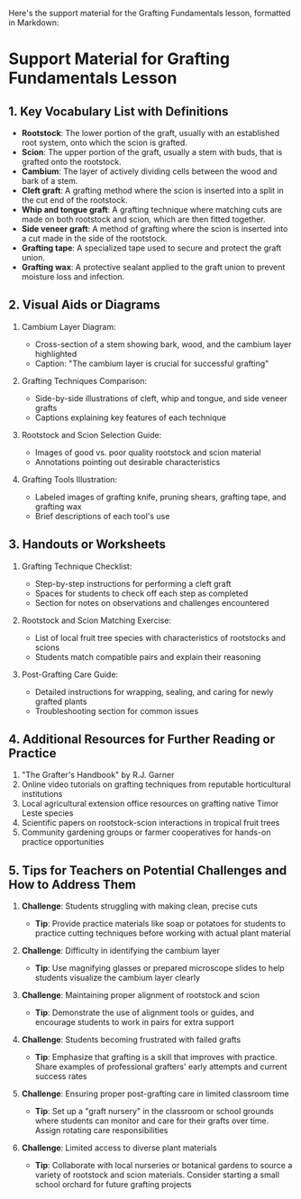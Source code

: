 Here's the support material for the Grafting Fundamentals lesson, formatted in Markdown:

# Support Material for Grafting Fundamentals Lesson

## 1. Key Vocabulary List with Definitions

- **Rootstock**: The lower portion of the graft, usually with an established root system, onto which the scion is grafted.
- **Scion**: The upper portion of the graft, usually a stem with buds, that is grafted onto the rootstock.
- **Cambium**: The layer of actively dividing cells between the wood and bark of a stem.
- **Cleft graft**: A grafting method where the scion is inserted into a split in the cut end of the rootstock.
- **Whip and tongue graft**: A grafting technique where matching cuts are made on both rootstock and scion, which are then fitted together.
- **Side veneer graft**: A method of grafting where the scion is inserted into a cut made in the side of the rootstock.
- **Grafting tape**: A specialized tape used to secure and protect the graft union.
- **Grafting wax**: A protective sealant applied to the graft union to prevent moisture loss and infection.

## 2. Visual Aids or Diagrams

1. Cambium Layer Diagram:
   - Cross-section of a stem showing bark, wood, and the cambium layer highlighted
   - Caption: "The cambium layer is crucial for successful grafting"

2. Grafting Techniques Comparison:
   - Side-by-side illustrations of cleft, whip and tongue, and side veneer grafts
   - Captions explaining key features of each technique

3. Rootstock and Scion Selection Guide:
   - Images of good vs. poor quality rootstock and scion material
   - Annotations pointing out desirable characteristics

4. Grafting Tools Illustration:
   - Labeled images of grafting knife, pruning shears, grafting tape, and grafting wax
   - Brief descriptions of each tool's use

## 3. Handouts or Worksheets

1. Grafting Technique Checklist:
   - Step-by-step instructions for performing a cleft graft
   - Spaces for students to check off each step as completed
   - Section for notes on observations and challenges encountered

2. Rootstock and Scion Matching Exercise:
   - List of local fruit tree species with characteristics of rootstocks and scions
   - Students match compatible pairs and explain their reasoning

3. Post-Grafting Care Guide:
   - Detailed instructions for wrapping, sealing, and caring for newly grafted plants
   - Troubleshooting section for common issues

## 4. Additional Resources for Further Reading or Practice

1. "The Grafter's Handbook" by R.J. Garner
2. Online video tutorials on grafting techniques from reputable horticultural institutions
3. Local agricultural extension office resources on grafting native Timor Leste species
4. Scientific papers on rootstock-scion interactions in tropical fruit trees
5. Community gardening groups or farmer cooperatives for hands-on practice opportunities

## 5. Tips for Teachers on Potential Challenges and How to Address Them

1. **Challenge**: Students struggling with making clean, precise cuts
   - **Tip**: Provide practice materials like soap or potatoes for students to practice cutting techniques before working with actual plant material

2. **Challenge**: Difficulty in identifying the cambium layer
   - **Tip**: Use magnifying glasses or prepared microscope slides to help students visualize the cambium layer clearly

3. **Challenge**: Maintaining proper alignment of rootstock and scion
   - **Tip**: Demonstrate the use of alignment tools or guides, and encourage students to work in pairs for extra support

4. **Challenge**: Students becoming frustrated with failed grafts
   - **Tip**: Emphasize that grafting is a skill that improves with practice. Share examples of professional grafters' early attempts and current success rates

5. **Challenge**: Ensuring proper post-grafting care in limited classroom time
   - **Tip**: Set up a "graft nursery" in the classroom or school grounds where students can monitor and care for their grafts over time. Assign rotating care responsibilities

6. **Challenge**: Limited access to diverse plant materials
   - **Tip**: Collaborate with local nurseries or botanical gardens to source a variety of rootstock and scion materials. Consider starting a small school orchard for future grafting projects